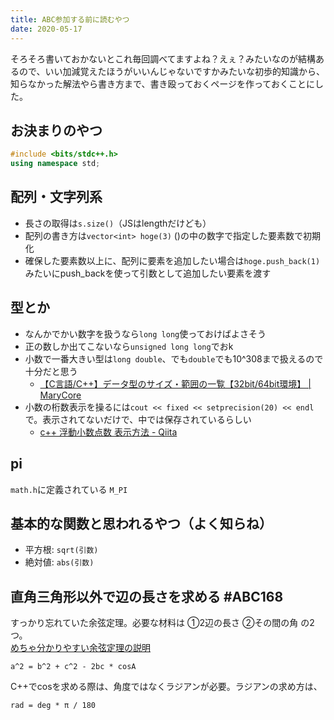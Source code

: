 ```yaml
---
title: ABC参加する前に読むやつ
date: 2020-05-17
---
```


そろそろ書いておかないとこれ毎回調べてますよね？えぇ？みたいなのが結構あるので、いい加減覚えたほうがいいんじゃないですかみたいな初歩的知識から、知らなかった解法やら書き方まで、書き殴っておくページを作っておくことにした。  

## お決まりのやつ
```cpp
#include <bits/stdc++.h>
using namespace std;
```

## 配列・文字列系
- 長さの取得は`s.size()`（JSはlengthだけども）
- 配列の書き方は`vector<int> hoge(3)` ()の中の数字で指定した要素数で初期化
- 確保した要素数以上に、配列に要素を追加したい場合は`hoge.push_back(1)`みたいにpush_backを使って引数として追加したい要素を渡す

## 型とか
- なんかでかい数字を扱うなら`long long`使っておけばよさそう
- 正の数しか出てこないなら`unsigned long long`でおk
- 小数で一番大きい型は`long double`、でも`double`でも10^308まで扱えるので十分だと思う
	- [【C言語/C++】データ型のサイズ・範囲の一覧【32bit/64bit環境】 | MaryCore](https://marycore.jp/prog/c-lang/data-type-ranges-and-bit-byte-sizes/)
- 小数の桁数表示を操るには`cout << fixed << setprecision(20) << endl`で。表示されてないだけで、中では保存されているらしい
	- [c++ 浮動小数点数 表示方法 - Qiita](https://qiita.com/ryu136/items/1cbeb860d4a2f056358a)

## pi
`math.h`に定義されている `M_PI`  

## 基本的な関数と思われるやつ（よく知らね）
- 平方根: `sqrt(引数)`
- 絶対値: `abs(引数)`

## 直角三角形以外で辺の長さを求める #ABC168
すっかり忘れていた余弦定理。必要な材料は ①2辺の長さ ②その間の角 の2つ。  
[めちゃ分かりやすい余弦定理の説明](https://www.geisya.or.jp/~mwm48961/kou2/cos_rule.htm)
```
a^2 = b^2 + c^2 - 2bc * cosA
```
C++でcosを求める際は、角度ではなくラジアンが必要。ラジアンの求め方は、  
```
rad = deg * π / 180
```